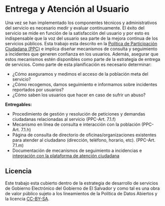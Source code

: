 
# Entrega y Atención al Usuario

Una vez se han implementado los componentes técnicos y administrativos del servicio es necesario medir y evaluar continuamente. El éxito del servicio se mide en función de la satisfacción del usuario y por esto es indispensable que la voz del usuario sea parte de la mejora continua de los servicios públicos. Esta trabajo esta descrito en la [Política de Participación Ciudadana (PPC)](http://www.gobiernoelectronico.gob.sv/wp-content/uploads/2019/05/Poli%CC%81tica-de-Participacio%CC%81n-ciudadana.pdf) e implica diseñar mecanismos de consulta y seguimiento a incidentes que generen confianza en los usuarios. Además, asegurar que estos mecanismos estén disponibles como parte de la estrategia de entrega de servicios. Como parte de esta planificación es necesario determinar:

* ¿Cómo aseguramos y medimos el acceso de la población meta del servicio?
* ¿Cómo recogemos, damos seguimiento e informamos sobre incidentes reportados por usuarios?
* ¿Cómo saben los usuarios que hacer en caso de sufrir un abuso?

**Entregables:**

* Procedimiento de gestión y resolución de peticiones y demandas ciudadanas relacionadas al servicio
(PPC-Art. 7.1.f)
* Mecanismo en línea de consulta e interacción con la población (PPC-Art. 7.1.h)
* Página de consulta de directorio de oficinas/organizaciones existentes para atender al ciudadano (dirección, teléfono, horario, etc). (PPC-Art. 7.1.m)
* Documentación de mecanismos de seguimiento a incidencias e [integración con la plataforma de atención ciudadana](https://www.atencionciudadana.sv/)

## Licencia

Este trabajo esta cubierto dentro de la estrategia de desarrollo de servicios de Gobierno Electrónico del Gobierno de El Salvador y como tal es una obra de valor público sujeto a los lineamientos de la Política de Datos Abiertos y la licencia [CC-BY-SA](https://creativecommons.org/licenses/by-sa/3.0/deed.es).  
